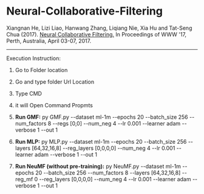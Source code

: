 # Neural-Collaborative-Filtering 
Xiangnan He, Lizi Liao, Hanwang Zhang, Liqiang Nie, Xia Hu and Tat-Seng Chua (2017).
 [Neural Collaborative Filtering.](http://dl.acm.org/citation.cfm?id=3052569) In Proceedings of WWW '17, Perth, Australia, April 03-07, 2017.

----
Execution Instruction:
1. Go to Folder location 
2. Go and type folder Url Location 
3. Type CMD
4. it will Open Command Propmts
5. **Run GMF:**
	py GMF.py --dataset ml-1m --epochs 20 --batch_size 256 --num_factors 8 --regs [0,0] --num_neg 4 --lr 0.001 --learner adam --verbose 1 --out 1

6. **Run MLP:**
	py MLP.py --dataset ml-1m --epochs 20 --batch_size 256 --layers [64,32,16,8] --reg_layers [0,0,0,0] --num_neg 4 --lr 0.001 --learner adam --verbose 1 --out 1

7. **Run NeuMF (without pre-training):**
	py NeuMF.py --dataset ml-1m --epochs 20 --batch_size 256 --num_factors 8 --layers [64,32,16,8] --reg_mf 0 --reg_layers [0,0,0,0] --num_neg 4 --lr 0.001 --learner adam --verbose 1 --out 1
